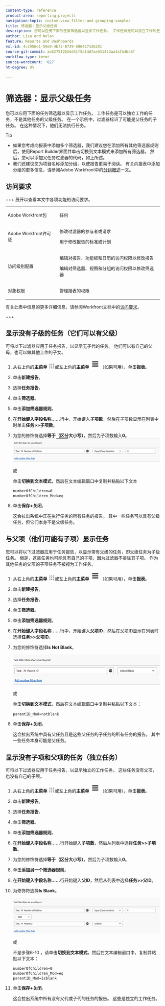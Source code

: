 ```yaml
---
content-type: reference
product-area: reporting;projects
navigation-topic: custom-view-filter-and-grouping-samples
title: 筛选器：显示父级任务
description: 您可以应用下面的任务筛选器以显示工作任务。 工作任务是可以独立工作的任务，不是其他任务的父级任务。 在一个示例中，过滤器标识了可能是父任务的子任务。 在这种情况下，他们无法执行任务。
author: Lisa and Nolan
feature: Reports and Dashboards
exl-id: 4c3956e1-59e0-4bf2-8739-8064271d6281
source-git-commit: aa8275f252dd51f5a14d7aa931423aa4afb4ba8f
workflow-type: tm+mt
source-wordcount: '827'
ht-degree: 0%

---
```


# 筛选器：显示父级任务

<!--Audited: 10/2024-->

您可以应用下面的任务筛选器以显示工作任务。 工作任务是可以独立工作的任务，不是其他任务的父级任务。 在一个示例中，过滤器标识了可能是父任务的子任务。 在这种情况下，他们无法执行任务。

>[!TIP]
>
>* 如果您考虑向报表中添加多个筛选器，我们建议您在添加所有其他筛选器规则后，使用Report Builder界面并单击切换到文本模式来添加所有筛选器。 然后，您可以添加父任务过滤器的代码，如上所述。 
>* 我们还建议您为项目名称添加分组，以使报告更易于阅读。 有关向报表中添加分组的更多信息，请参阅Adobe Workfront中的[分组概述](../../../reports-and-dashboards/reports/reporting-elements/groupings-overview.md)一文。
>

## 访问要求

+++ 展开以查看本文中各项功能的访问要求。 

<table style="table-layout:auto"> 
 <col> 
 <col> 
 <tbody> 
  <tr> 
   <td role="rowheader">Adobe Workfront包</td> 
   <td> <p>任何</p> </td> 
  </tr> 
  <tr> 
   <td role="rowheader">Adobe Workfront许可证</td> 
   <td> 
   <p>修改过滤器的参与者或请求 </p>
   <p>用于修改报告的标准或计划</p>
  </tr> 
  <tr> 
   <td role="rowheader">访问级别配置</td> 
   <td> <p>编辑对报告、功能板和日历的访问权限以修改报告</p> <p>编辑对筛选器、视图和分组的访问权限以修改筛选器</p> </td> 
  </tr> 
  <tr> 
   <td role="rowheader">对象权限</td> 
   <td> <p>管理报表的权限</p>  </td> 
  </tr> 
 </tbody> 
</table>

有关此表中信息的更多详细信息，请参阅Workfront文档中的[访问要求](/help/quicksilver/administration-and-setup/add-users/access-levels-and-object-permissions/access-level-requirements-in-documentation.md)。

+++

## 显示没有子级的任务（它们可以有父级）

可将以下过滤器应用于任务报告，以显示无子代的任务。 他们可以有自己的父母，也可以做其他工作的子女。

1. 从右上角的&#x200B;**主菜单** ![主菜单图标](assets/main-menu-icon.png)或左上角的&#x200B;**主菜单** ![主菜单行](assets/lines-main-menu.png)（如果可用），单击&#x200B;**报表**。

1. 单击&#x200B;**新建报告**。
1. 选择&#x200B;**任务报告**。
1. 单击&#x200B;**筛选器**。
1. 单击&#x200B;**添加筛选器规则**。
1. 在&#x200B;**开始键入字段名称……**&#x200B;行中，开始键入&#x200B;**子项数**，然后在子项数显示在列表中时单击&#x200B;**任务>>子项数**。

1. 为您的修饰符选择&#x200B;**等于（区分大小写）**，然后为子项数输入&#x200B;**0**。\
   ![父任务筛选器](assets/parent-task-filter-from-the-ui-350x76.png)

   或

   单击&#x200B;**切换到文本模式**，然后在文本编辑窗口中复制并粘贴以下文本

   ```
   numberOfChildren=0
   numberOfChildren_Mod=eq
   ```


1. 单击&#x200B;**保存+关闭**。

   这会拉出系统中正在执行任务的所有任务的报告。 其中一些任务可以具有父级任务，但它们本身不是父级任务。

## 与父项（他们可能有子项）显示任务

您可以将以下过滤器应用于任务报告，以显示带有父级的任务，即父级任务为子级任务。 但是，这些任务也可能具有自己的子项，因为过滤器不排除其子项。 作为其他任务的父项的子项任务不被视为工作任务。

1. 从右上角的&#x200B;**主菜单** ![主菜单图标](assets/main-menu-icon.png)或左上角的&#x200B;**主菜单** ![主菜单行](assets/lines-main-menu.png)（如果可用），单击&#x200B;**报表**。

1. 单击&#x200B;**新建报告**。
1. 选择&#x200B;**任务报告**。
1. 单击&#x200B;**筛选器**。
1. 单击&#x200B;**添加筛选器规则**。
1. 在&#x200B;**开始键入字段名称……**&#x200B;行中，开始键入&#x200B;**父项ID**，然后在父项ID显示在列表时选择&#x200B;**任务>>父项ID**。
1. 为您的修饰符选择&#x200B;**Is Not Blank**。

   ![父ID不为空](assets/filter-parent-id-not-blank-350x100.png)

   或

   单击&#x200B;**切换到文本模式**，然后在文本编辑窗口中复制并粘贴以下文本： 

   `parentID_Mod=notblank`

1. 单击&#x200B;**保存+关闭**。

   这会拉出系统中具有父任务且是这些父任务的子任务的所有任务的报告。 其中一些任务本身可能是父任务。

## 显示没有子项和父项的任务（独立任务）

可将以下过滤器应用于任务报告，以显示独立的工作任务。 这些任务没有父项，也没有自己的子项。

1. 从右上角的&#x200B;**主菜单** ![主菜单图标](assets/main-menu-icon.png)或左上角的&#x200B;**主菜单** ![主菜单行](assets/lines-main-menu.png)（如果可用），单击&#x200B;**报表**。

1. 单击&#x200B;**新建报告**。
1. 选择&#x200B;**任务报告**。
1. 单击&#x200B;**筛选器**。
1. 单击&#x200B;**添加筛选器规则**。
1. 在&#x200B;**开始键入字段名称……**&#x200B;行开始键入&#x200B;**子项数**，然后从列表中选择&#x200B;**任务>>子项数**。
1. 为您的修饰符选择&#x200B;**等于（区分大小写）**，然后为子项数输入&#x200B;**0**。
1. 单击&#x200B;**添加另一个筛选器规则**。
1. 在&#x200B;**开始键入字段名称……**&#x200B;行开始键入&#x200B;**父ID**，然后从列表中选择&#x200B;**任务>>父ID**。
1. 为修饰符选择&#x200B;**Is Blank**。

   ![父ID为空且没有子项](assets/filter-parent-id-blank-and-zero-children-350x121.png)

   或

   不是步骤6-10 <!--ensure steps above stay accurate-->，请单击&#x200B;**切换到文本模式**，然后在文本编辑窗口中，复制并粘贴以下文本：

   ```
   numberOfChildren=0
   numberOfChildren_Mod=eq
   parentID_Mod=isblank
   ```

1. 单击&#x200B;**保存+关闭**。

   这会拉出系统中所有没有父代或子代的任务的报告。 这些是独立的工作任务。

